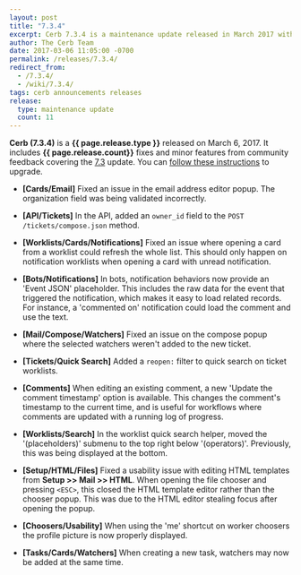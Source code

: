 ```yaml
---
layout: post
title: "7.3.4"
excerpt: Cerb 7.3.4 is a maintenance update released in March 2017 with 11 fixes and minor features from community feedback.
author: The Cerb Team
date: 2017-03-06 11:05:00 -0700
permalink: /releases/7.3.4/
redirect_from:
  - /7.3.4/
  - /wiki/7.3.4/
tags: cerb announcements releases
release:
  type: maintenance update
  count: 11
---
```


**Cerb (7.3.4)** is a **{{ page.release.type }}** released on March 6, 2017. It includes **{{ page.release.count}}** fixes and minor features from community feedback covering the [7.3](/releases/7.3/) update.  You can [follow these instructions](/docs/upgrading/) to upgrade.

* **[Cards/Email]** Fixed an issue in the email address editor popup. The organization field was being validated incorrectly.

* **[API/Tickets]** In the API, added an `owner_id` field to the `POST /tickets/compose.json` method.

* **[Worklists/Cards/Notifications]** Fixed an issue where opening a card from a worklist could refresh the whole list. This should only happen on notification worklists when opening a card with unread notification.

* **[Bots/Notifications]** In bots, notification behaviors now provide an 'Event JSON' placeholder. This includes the raw data for the event that triggered the notification, which makes it easy to load related records. For instance, a 'commented on' notification could load the comment and use the text.

* **[Mail/Compose/Watchers]** Fixed an issue on the compose popup where the selected watchers weren't added to the new ticket.

* **[Tickets/Quick Search]** Added a `reopen:` filter to quick search on ticket worklists.

* **[Comments]** When editing an existing comment, a new 'Update the comment timestamp' option is available. This changes the comment's timestamp to the current time, and is useful for workflows where comments are updated with a running log of progress.

* **[Worklists/Search]** In the worklist quick search helper, moved the '(placeholders)' submenu to the top right below '(operators)'. Previously, this was being displayed at the bottom.

* **[Setup/HTML/Files]** Fixed a usability issue with editing HTML templates from **Setup >> Mail >> HTML**. When opening the file chooser and pressing `<ESC>`, this closed the HTML template editor rather than the chooser popup. This was due to the HTML editor stealing focus after opening the popup.

* **[Choosers/Usability]** When using the 'me' shortcut on worker choosers the profile picture is now properly displayed.

* **[Tasks/Cards/Watchers]** When creating a new task, watchers may now be added at the same time.